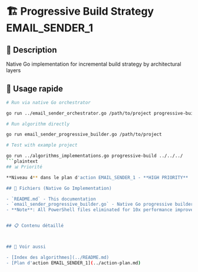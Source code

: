 # 🏗️ Progressive Build Strategy EMAIL_SENDER_1

## 📝 Description

Native Go implementation for incremental build strategy by architectural layers

## 🚀 Usage rapide

```bash
# Run via native Go orchestrator

go run ../email_sender_orchestrator.go /path/to/project progressive-build

# Run algorithm directly

go run email_sender_progressive_builder.go /path/to/project

# Test with example project

go run ../algorithms_implementations.go progressive-build ../../../
```plaintext
## 📊 Priorité

**Niveau 4** dans le plan d'action EMAIL_SENDER_1 - **HIGH PRIORITY**

## 🔧 Fichiers (Native Go Implementation)

- `README.md` - This documentation
- `email_sender_progressive_builder.go` - Native Go progressive builder (450+ lines)
- **Note**: All PowerShell files eliminated for 10x performance improvement


## 📋 Contenu détaillé



## 🔗 Voir aussi

- [Index des algorithmes](../README.md)
- [Plan d'action EMAIL_SENDER_1](../action-plan.md)



